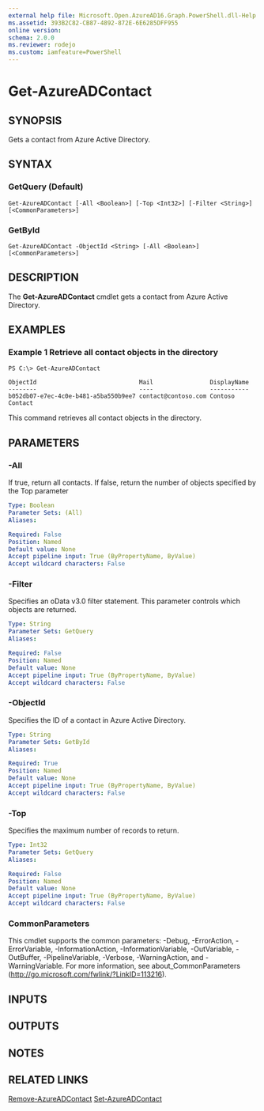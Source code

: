 ```yaml
---
external help file: Microsoft.Open.AzureAD16.Graph.PowerShell.dll-Help.xml
ms.assetid: 393B2C82-CB87-4892-872E-6E6285DFF955
online version: 
schema: 2.0.0
ms.reviewer: rodejo
ms.custom: iamfeature=PowerShell
---
```


# Get-AzureADContact

## SYNOPSIS
Gets a contact from Azure Active Directory.

## SYNTAX

### GetQuery (Default)
```
Get-AzureADContact [-All <Boolean>] [-Top <Int32>] [-Filter <String>] [<CommonParameters>]
```

### GetById
```
Get-AzureADContact -ObjectId <String> [-All <Boolean>] [<CommonParameters>]
```

## DESCRIPTION
The **Get-AzureADContact** cmdlet gets a contact from Azure Active Directory.

## EXAMPLES

### Example 1 Retrieve all contact objects in the directory
```
PS C:\> Get-AzureADContact

ObjectId                             Mail                DisplayName
--------                             ----                -----------
b052db07-e7ec-4c0e-b481-a5ba550b9ee7 contact@contoso.com Contoso Contact
```

This command retrieves all contact objects in the directory.

## PARAMETERS

### -All
If true, return all contacts. If false, return the number of objects specified by the Top parameter

```yaml
Type: Boolean
Parameter Sets: (All)
Aliases: 

Required: False
Position: Named
Default value: None
Accept pipeline input: True (ByPropertyName, ByValue)
Accept wildcard characters: False
```

### -Filter
Specifies an oData v3.0 filter statement. This parameter controls which objects are returned.

```yaml
Type: String
Parameter Sets: GetQuery
Aliases: 

Required: False
Position: Named
Default value: None
Accept pipeline input: True (ByPropertyName, ByValue)
Accept wildcard characters: False
```

### -ObjectId
Specifies the ID of a contact in Azure Active Directory.

```yaml
Type: String
Parameter Sets: GetById
Aliases: 

Required: True
Position: Named
Default value: None
Accept pipeline input: True (ByPropertyName, ByValue)
Accept wildcard characters: False
```

### -Top
Specifies the maximum number of records to return.

```yaml
Type: Int32
Parameter Sets: GetQuery
Aliases: 

Required: False
Position: Named
Default value: None
Accept pipeline input: True (ByPropertyName, ByValue)
Accept wildcard characters: False
```

### CommonParameters
This cmdlet supports the common parameters: -Debug, -ErrorAction, -ErrorVariable, -InformationAction, -InformationVariable, -OutVariable, -OutBuffer, -PipelineVariable, -Verbose, -WarningAction, and -WarningVariable. For more information, see about_CommonParameters (<http://go.microsoft.com/fwlink/?LinkID=113216>).

## INPUTS

## OUTPUTS

## NOTES

## RELATED LINKS

[Remove-AzureADContact](./Remove-AzureADContact.md)
[Set-AzureADContact](./Set-AzureADContact.md)
